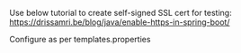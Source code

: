 Use below tutorial to create self-signed SSL cert for testing:
https://drissamri.be/blog/java/enable-https-in-spring-boot/

Configure as per templates.properties